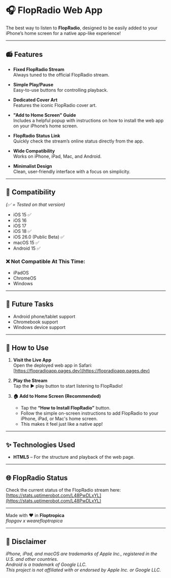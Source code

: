 # 🎧 FlopRadio Web App

The best way to listen to **FlopRadio**, designed to be easily added to your iPhone’s home screen for a native app-like experience!

---

## 📻 Features

- **Fixed FlopRadio Stream**  
  Always tuned to the official FlopRadio stream.

- **Simple Play/Pause**  
  Easy-to-use buttons for controlling playback.

- **Dedicated Cover Art**  
  Features the iconic FlopRadio cover art.

- **"Add to Home Screen" Guide**  
  Includes a helpful popup with instructions on how to install the web app on your iPhone’s home screen.

- **FlopRadio Status Link**  
  Quickly check the stream’s online status directly from the app.

- **Wide Compatibility**  
  Works on iPhone, iPad, Mac, and Android.

- **Minimalist Design**  
  Clean, user-friendly interface with a focus on simplicity.

---

## 📱 Compatibility  
*(✅ = Tested on that version)*

- iOS 15 ✅  
- iOS 16  
- iOS 17  
- iOS 18 ✅  
- iOS 26.0 (Public Beta) ✅  
- macOS 15 ✅  
- Android 15 ✅  

### ❌ Not Compatible At This Time:

- iPadOS  
- ChromeOS  
- Windows  

---

## 🔮 Future Tasks

- Android phone/tablet support  
- Chromebook support  
- Windows device support  

---

## 🚀 How to Use

1. **Visit the Live App**  
   Open the deployed web app in Safari:  
   [https://flopradioapp.pages.dev](https://flopradioapp.pages.dev)

2. **Play the Stream**  
   Tap the ▶️ play button to start listening to FlopRadio!

3. **🏠 Add to Home Screen (Recommended)**  
   - Tap the **“How to Install FlopRadio”** button.  
   - Follow the simple on-screen instructions to add FlopRadio to your iPhone, iPad, or Mac's home screen.  
   - This makes it feel just like a native app!

---

## ✨ Technologies Used

- **HTML5** – For the structure and playback of the web page.

---

## 🌐 FlopRadio Status

Check the current status of the FlopRadio stream here:  
[https://stats.uptimerobot.com/L48PwDLxYL](https://stats.uptimerobot.com/L48PwDLxYL)

---

Made with ❤️ in **Floptropica**  
*flopgov x wearefloptropica*

---

## 📝 Disclaimer

*iPhone, iPad, and macOS are trademarks of Apple Inc., registered in the U.S. and other countries.*  
*Android is a trademark of Google LLC.*  
*This project is not affiliated with or endorsed by Apple Inc. or Google LLC.*

